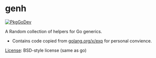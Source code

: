 # genh

[![PkgGoDev](https://pkg.go.dev/badge/go.oneofone.dev/genh)](https://pkg.go.dev/go.oneofone.dev/genh)

A Random collection of helpers for Go generics.

- Contains code copied from [golang.org/x/exp](https://pkg.go.dev/golang.org/x/exp) for personal convience.

[License](LICENSE): BSD-style license (same as go)
